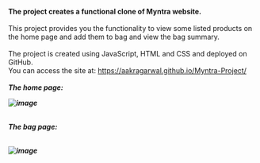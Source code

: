 <b> The project creates a functional clone of Myntra website.</b>
<br>
<br>
This project provides you the functionality to view some listed products on the home page and add them to bag and view the bag summary.
<br>
<br>
The project is created using JavaScript, HTML and CSS and deployed on GitHub.
<br>
You can access the site at: https://aakragarwal.github.io/Myntra-Project/
<br>
<br>
<b> <i>The home page:<b> <i>
<br>

![image](https://github.com/aakragarwal/Myntra-Project/assets/106238858/e921222a-432c-4057-b776-a50da3b35f33)



<br>
<b> <i>The bag page:<b> <i>
<br>
<br>

![image](https://github.com/aakragarwal/Myntra-Project/assets/106238858/f65b995d-b694-49b6-a4a0-13367392edfd)




